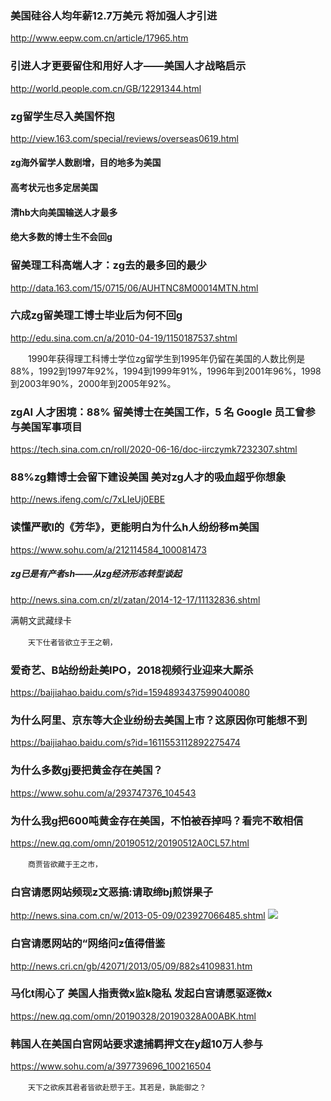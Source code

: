 ### 美国硅谷人均年薪12.7万美元 将加强人才引进
http://www.eepw.com.cn/article/17965.htm

### 引进人才更要留住和用好人才——美国人才战略启示
http://world.people.com.cn/GB/12291344.html

### zg留学生尽入美国怀抱
http://view.163.com/special/reviews/overseas0619.html
#### zg海外留学人数剧增，目的地多为美国
#### 高考状元也多定居美国
#### 清hb大向美国输送人才最多
#### 绝大多数的博士生不会回g

### 留美理工科高端人才：zg去的最多回的最少
http://data.163.com/15/0715/06/AUHTNC8M00014MTN.html

### 六成zg留美理工博士毕业后为何不回g
http://edu.sina.com.cn/a/2010-04-19/1150187537.shtml

　　1990年获得理工科博士学位zg留学生到1995年仍留在美国的人数比例是88%，1992到1997年92%，1994到1999年91%，1996年到2001年96%，1998到2003年90%，2000年到2005年92%。

### zgAI 人才困境：88% 留美博士在美国工作，5 名 Google 员工曾参与美国军事项目
https://tech.sina.com.cn/roll/2020-06-16/doc-iirczymk7232307.shtml

### 88%zg籍博士会留下建设美国 美对zg人才的吸血超乎你想象
http://news.ifeng.com/c/7xLIeUj0EBE

### 读懂严歌l的《芳华》，更能明白为什么h人纷纷移m美国
https://www.sohu.com/a/212114584_100081473

##### zg已是有产者sh――从zg经济形态转型谈起
http://news.sina.com.cn/zl/zatan/2014-12-17/11132836.shtml

满朝文武藏绿卡

　　`天下仕者皆欲立于王之朝，`

### 爱奇艺、B站纷纷赴美IPO，2018视频行业迎来大厮杀
https://baijiahao.baidu.com/s?id=1594893437599040080

### 为什么阿里、京东等大企业纷纷去美国上市？这原因你可能想不到
https://baijiahao.baidu.com/s?id=1611553112892275474

### 为什么多数gj要把黄金存在美国？
https://www.sohu.com/a/293747376_104543

### 为什么我g把600吨黄金存在美国，不怕被吞掉吗？看完不敢相信
https://new.qq.com/omn/20190512/20190512A0CL57.html

　　`商贾皆欲藏于王之市，`

### 白宫请愿网站频现z文恶搞:请取缔bj煎饼果子
http://news.sina.com.cn/w/2013-05-09/023927066485.shtml
![](http://i2.sinaimg.cn/dy/w/2013-05-09/1368038740_uQsMgo.jpg)

### 白宫请愿网站的“网络问z值得借鉴
http://news.cri.cn/gb/42071/2013/05/09/882s4109831.htm

### 马化t闹心了 美国人指责微x监k隐私 发起白宫请愿驱逐微x
https://new.qq.com/omn/20190328/20190328A00ABK.html

### 韩国人在美国白宫网站要求逮捕羁押文在y超10万人参与
https://www.sohu.com/a/397739696_100216504

　　`天下之欲疾其君者皆欲赴愬于王。其若是，孰能御之？`
